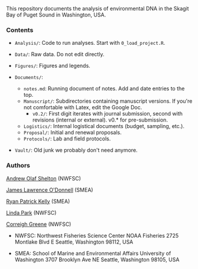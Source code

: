 This repository documents the analysis of environmental DNA in the Skagit Bay of Puget Sound in Washington, USA.

### Contents
* `Analysis/`: Code to run analyses. Start with `0_load_project.R`.

* `Data/`: Raw data. Do not edit directly.

* `Figures/`: Figures and legends.

* `Documents/`:  
  - `notes.md`: Running document of notes. Add and date entries to the top.  
  - `Manuscript/`: Subdirectories containing manuscript versions. If you're not comfortable with Latex, edit the Google Doc.  
    - `v0.2/`:  First digit iterates with journal submission, second with revisions (internal or external). v0.* for pre-submission.  
  - `Logistics/`: Internal logistical documents (budget, sampling, etc.).  
  - `Proposal/`: Initial and renewal proposals.  
  - `Protocols/`: Lab and field protocols.  

* `Vault/`: Old junk we probably don't need anymore.


### Authors

[Andrew Olaf Shelton](ole.shelton@noaa.gov) (NWFSC)

[James Lawrence O'Donnell](jodonnellbio@gmail.com) (SMEA)

[Ryan Patrick Kelly](rpkelly@uw.edu) (SMEA)

[Linda Park](linda.park@noaa.gov) (NWFSC)

[Correigh Greene](correigh.greene@noaa.gov) (NWFSC)

- NWFSC: Northwest Fisheries Science Center
NOAA Fisheries
2725 Montlake Blvd E
Seattle, Washington 98112, USA

- SMEA: School of Marine and Environmental Affairs
University of Washington
3707 Brooklyn Ave NE
Seattle, Washington 98105, USA


